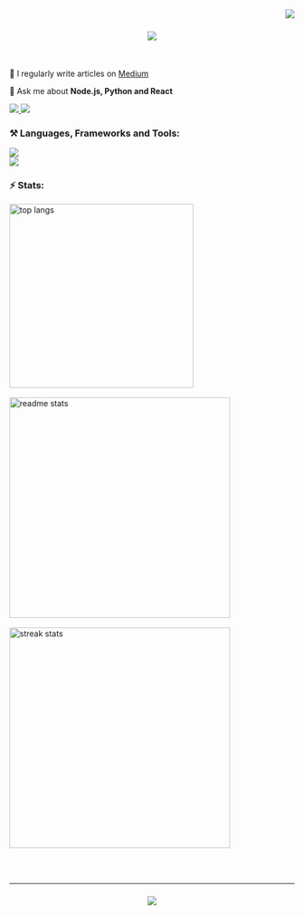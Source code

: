 <img align="right" src="https://visitor-badge.laobi.icu/badge?page_id=bjclayton.bjclayton" />

<h1 align="center">
    <img src="https://readme-typing-svg.herokuapp.com/?font=Righteous&size=35&center=true&vCenter=true&width=500&height=70&duration=4000&lines=Hi+👋,+I'm+John+Clayton!;" />
</h1>


<br/>

📝 I regularly write articles on [Medium](https://medium.com/@jclaytonblanc)

💬 Ask me about **Node.js, Python and React**

 <!---
 🔭 I’m currently working on **Predika**

 🌱 I’m currently learning **Cloud Computing**

 👯 I'm looking for **internship**

⚡ Fun fact **I love God and I like playing the piano**
--->
 
<div align="left"> 
  <a href="mailto:jclaytonblanc@gmail.com">
    <img src="https://img.shields.io/badge/Gmail-333333?style=for-the-badge&logo=gmail&logoColor=red" />
  </a>
  <a href="https://www.linkedin.com/in/johnclaytonblanc" target="_blank">
    <img src="https://img.shields.io/badge/LinkedIn-0077B5?style=for-the-badge&logo=linkedin&logoColor=white" target="_blank" />
  </a>
</div>


<h3 align="left">⚒️ Languages, Frameworks and Tools:</h3>
<div align="left">
  <img src="https://skillicons.dev/icons?i=express,adonis,python,react,tailwind,docker" /><br>
  <img src="https://skillicons.dev/icons?i=kubernetes,terraform,azure,mysql,postgres,redis," />
</div>


<h3 align="left">⚡ Stats:</h3>
<div align=left>
  <img width=325 align="center" src="https://github-readme-stats.vercel.app/api/top-langs/?username=bjclayton&hide=HTML&langs_count=8&layout=compact&theme=react&border_radius=10&size_weight=0.8&count_weight=0.5&exclude_repo=github-readme-stats" alt="top langs" />
<br/><br/>

  <img width=390 src="https://github-readme-stats.vercel.app/api?username=bjclayton&count_private=true&show_icons=true&theme=react&rank_icon=github&border_radius=10" alt="readme stats" />
  <br/><br/>
  
  <img width=390 src="https://streak-stats.demolab.com/?user=bjclayton&count_private=true&theme=react&border_radius=10" alt="streak stats"/>
</div>

<br/><br/>
<hr/>

<h3 align="center">
  <img src="https://readme-typing-svg.herokuapp.com/?font=Righteous&size=25&center=true&vCenter=true&width=500&height=70&duration=4000&lines=Thanks+for+visiting!+✌️;">
</h3>
